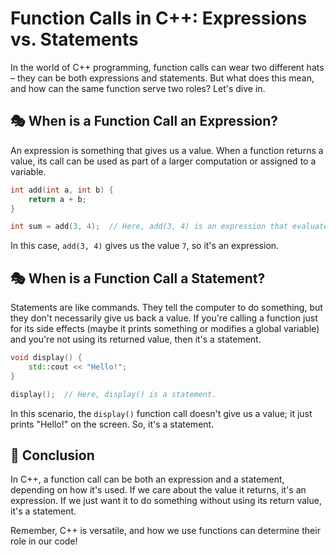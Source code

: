 
# Function Calls in C++: Expressions vs. Statements

In the world of C++ programming, function calls can wear two different hats – they can be both expressions and statements. But what does this mean, and how can the same function serve two roles? Let's dive in.

## 🎭 When is a Function Call an Expression?

An expression is something that gives us a value. When a function returns a value, its call can be used as part of a larger computation or assigned to a variable.

```cpp
int add(int a, int b) {
    return a + b;
}

int sum = add(3, 4);  // Here, add(3, 4) is an expression that evaluates to 7.
```

In this case, `add(3, 4)` gives us the value `7`, so it's an expression.

## 🎭 When is a Function Call a Statement?

Statements are like commands. They tell the computer to do something, but they don't necessarily give us back a value. If you're calling a function just for its side effects (maybe it prints something or modifies a global variable) and you're not using its returned value, then it's a statement.

```cpp
void display() {
    std::cout << "Hello!";
}

display();  // Here, display() is a statement.
```

In this scenario, the `display()` function call doesn't give us a value; it just prints "Hello!" on the screen. So, it's a statement.

## 🤔 Conclusion

In C++, a function call can be both an expression and a statement, depending on how it's used. If we care about the value it returns, it's an expression. If we just want it to do something without using its return value, it's a statement.

Remember, C++ is versatile, and how we use functions can determine their role in our code!